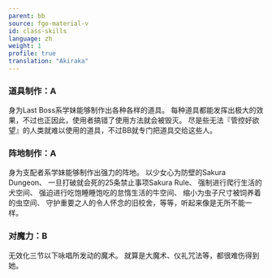 ```yaml
---
parent: bb
source: fgo-material-v
id: class-skills
language: zh
weight: 1
profile: true
translation: "Akiraka"
---
```


### 道具制作：A

身为Last Boss系学妹能够制作出各种各样的道具。
每种道具都能发挥出极大的效果，不过也正因此，使用者搞错了使用方法就会被毁灭。
尽是些无法『管控好欲望』的人类就难以使用的道具，不过BB就专门把道具交给这些人。

### 阵地制作：A

身为支配者系学妹能够制作出强力的阵地。
以少女心为防壁的Sakura Dungeon、
一旦打破就会死的25条禁止事项Sakura Rule、
强制进行爬行生活的犬空间、
强迫进行吃饱睡睡饱吃的怠惰生活的牛空间、
缩小为虫子尺寸被饲养着的虫空间、
守护重要之人的令人怀念的旧校舍，等等，听起来像是无所不能一样。

### 对魔力：B

无效化三节以下咏唱所发动的魔术。
就算是大魔术、仪礼咒法等，都很难伤得到她。

